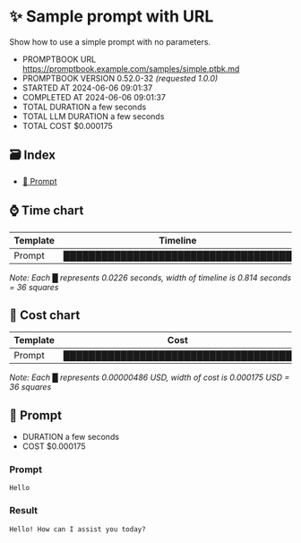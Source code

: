 # ✨ Sample prompt with URL

Show how to use a simple prompt with no parameters.

-   PROMPTBOOK URL https://promptbook.example.com/samples/simple.ptbk.md
-   PROMPTBOOK VERSION 0.52.0-32 _(requested 1.0.0)_
-   STARTED AT 2024-06-06 09:01:37
-   COMPLETED AT 2024-06-06 09:01:37
-   TOTAL DURATION a few seconds
-   TOTAL LLM DURATION a few seconds
-   TOTAL COST $0.000175

## 🗃 Index

-   [💬 Prompt](#-prompt)

## ⌚ Time chart

| Template | Timeline                             |
| -------- | ------------------------------------ |
| Prompt   | ████████████████████████████████████ |

_Note: Each █ represents 0.0226 seconds, width of timeline is 0.814 seconds = 36 squares_

## 💸 Cost chart

| Template | Cost                                 |
| -------- | ------------------------------------ |
| Prompt   | ████████████████████████████████████ |

_Note: Each █ represents 0.00000486 USD, width of cost is 0.000175 USD = 36 squares_

## 💬 Prompt

-   DURATION a few seconds
-   COST $0.000175

### Prompt

```
Hello
```

### Result

```
Hello! How can I assist you today?
```
